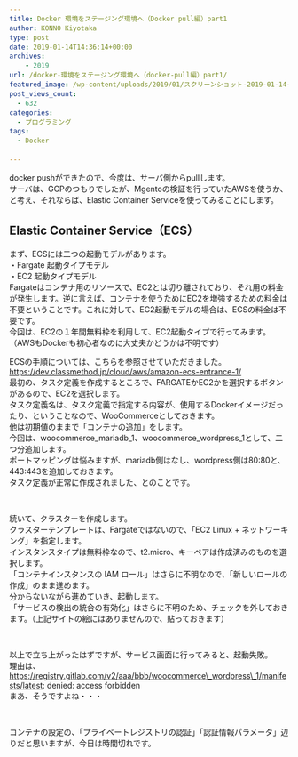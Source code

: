 ```yaml
---
title: Docker 環境をステージング環境へ（Docker pull編）part1
author: KONNO Kiyotaka
type: post
date: 2019-01-14T14:36:14+00:00
archives:
    - 2019
url: /docker-環境をステージング環境へ（docker-pull編）part1/
featured_image: /wp-content/uploads/2019/01/スクリーンショット-2019-01-14-19.23.43.jpg
post_views_count:
  - 632
categories:
  - プログラミング
tags:
  - Docker

---
```

docker pushができたので、今度は、サーバ側からpullします。  
サーバは、GCPのつもりでしたが、Mgentoの検証を行っていたAWSを使うか、と考え、それならば、Elastic Container Serviceを使ってみることにします。

## Elastic Container Service（ECS）

まず、ECSには二つの起動モデルがあります。  
・Fargate 起動タイプモデル  
・EC2 起動タイプモデル  
Fargateはコンテナ用のリソースで、EC2とは切り離されており、それ用の料金が発生します。逆に言えば、コンテナを使うためにEC2を増強するための料金は不要ということです。これに対して、EC2起動モデルの場合は、ECSの料金は不要です。  
今回は、EC2の１年間無料枠を利用して、EC2起動タイプで行ってみます。  
（AWSもDockerも初心者なのに大丈夫かどうかは不明です）

ECSの手順については、こちらを参照させていただきました。  
<a rel="noreferrer noopener" target="_blank" href="https://dev.classmethod.jp/cloud/aws/amazon-ecs-entrance-1/">https://dev.classmethod.jp/cloud/aws/amazon-ecs-entrance-1/</a>  
最初の、タスク定義を作成するところで、FARGATEかEC2かを選択するボタンがあるので、EC2を選択します。  
タスク定義名は、タスク定義で指定する内容が、使用するDockerイメージだったり、ということなので、WooCommerceとしておきます。  
他は初期値のままで「コンテナの追加」をします。  
今回は、woocommerce\_mariadb\_1、woocommerce\_wordpress\_1として、二つ分追加します。  
ポートマッピングは悩みますが、mariadb側はなし、wordpress側は80:80と、443:443を追加しておきます。  
タスク定義が正常に作成されました、とのことです。<figure class="wp-block-image">

<img src="/uploads/2019/01/スクリーンショット-2019-01-14-22.27.42.jpg?ssl=1" alt="" class="wp-image-2696" srcset="/uploads/2019/01/スクリーンショット-2019-01-14-22.27.42.jpg?w=800&ssl=1 800w, /uploads/2019/01/スクリーンショット-2019-01-14-22.27.42.jpg?resize=300%2C182&ssl=1 300w, /uploads/2019/01/スクリーンショット-2019-01-14-22.27.42.jpg?resize=768%2C465&ssl=1 768w" sizes="(max-width: 800px) 100vw, 800px" data-recalc-dims="1" /> </figure> 

続いて、クラスターを作成します。  
クラスターテンプレートは、Fargateではないので、「EC2 Linux + ネットワーキング」を指定します。  
インスタンスタイプは無料枠なので、t2.micro、キーペアは作成済みのものを選択します。  
「コンテナインスタンスの IAM ロール」はさらに不明なので、「新しいロールの作成」のまま進めます。  
分からないながら進めていき、起動します。  
「サービスの検出の統合の有効化」はさらに不明のため、チェックを外しておきます。（上記サイトの絵にはありませんので、貼っておきます）<figure class="wp-block-image">

<img src="/uploads/2019/01/スクリーンショット-2019-01-14-22.46.38.jpg?ssl=1" alt="" class="wp-image-2698" srcset="/uploads/2019/01/スクリーンショット-2019-01-14-22.46.38.jpg?w=800&ssl=1 800w, /uploads/2019/01/スクリーンショット-2019-01-14-22.46.38.jpg?resize=300%2C268&ssl=1 300w, /uploads/2019/01/スクリーンショット-2019-01-14-22.46.38.jpg?resize=768%2C686&ssl=1 768w" sizes="(max-width: 800px) 100vw, 800px" data-recalc-dims="1" /> </figure> 

以上で立ち上がったはずですが、サービス画面に行ってみると、起動失敗。  
理由は、  
https://registry.gitlab.com/v2/aaa/bbb/woocommerce\_wordpress\_1/manifests/latest: denied: access forbidden  
まあ、そうですよね・・・<figure class="wp-block-image">

<img src="/uploads/2019/01/スクリーンショット-2019-01-14-22.48.31.jpg?ssl=1" alt="" class="wp-image-2699" srcset="/uploads/2019/01/スクリーンショット-2019-01-14-22.48.31.jpg?w=800&ssl=1 800w, /uploads/2019/01/スクリーンショット-2019-01-14-22.48.31.jpg?resize=300%2C146&ssl=1 300w, /uploads/2019/01/スクリーンショット-2019-01-14-22.48.31.jpg?resize=768%2C374&ssl=1 768w" sizes="(max-width: 800px) 100vw, 800px" data-recalc-dims="1" /> </figure> 

コンテナの設定の、「プライベートレジストリの認証」「認証情報パラメータ」辺りだと思いますが、今日は時間切れです。